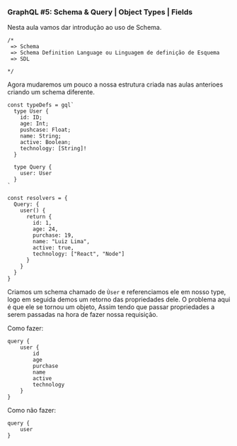 ### GraphQL #5: Schema & Query | Object Types | Fields

Nesta aula vamos dar introdução ao uso de Schema.

```
/*
 => Schema
 => Schema Definition Language ou Linguagem de definição de Esquema
 => SDL

*/
```

Agora mudaremos um pouco a nossa estrutura criada nas aulas anterioes criando um schema diferente.

```
const typeDefs = gql`
  type User {
    id: ID;
    age: Int;
    pushcase: Float;
    name: String;
    active: Boolean;
    technology: [String]!
  }
  
  type Query {
    user: User
  }
`

const resolvers = {
  Query: {
    user() {
      return {
        id: 1,
        age: 24,
        purchase: 19,
        name: "Luiz Lima",
        active: true,
        technology: ["React", "Node"]
      }
    }
  }    
}
```

Criamos um schema chamado de ```Ùser``` e referenciamos ele em nosso type, logo em seguida demos um retorno das propriedades dele.
O problema aqui é que ele se tornou um objeto, Assim tendo que passar propriedades a serem passadas na hora de fazer nossa requisição.

Como fazer: 
```
query {
    user {
        id
        age
        purchase
        name
        active
        technology
    }
}
```

Como não fazer: 
```
query {
    user
}
```